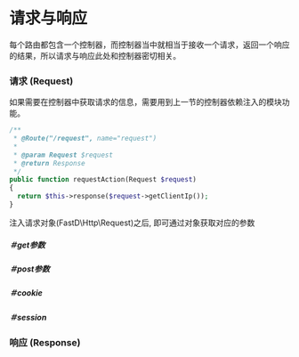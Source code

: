 # 请求与响应

每个路由都包含一个控制器，而控制器当中就相当于接收一个请求，返回一个响应的结果，所以请求与响应此处和控制器密切相关。

### 请求 (Request)

如果需要在控制器中获取请求的信息，需要用到上一节的控制器依赖注入的模块功能。

```php
/**
 * @Route("/request", name="request")
 *
 * @param Request $request
 * @return Response
 */
public function requestAction(Request $request)
{
  return $this->response($request->getClientIp());
}
```

注入请求对象(FastD\Http\Request)之后, 即可通过对象获取对应的参数



##### ＃get参数

##### ＃post参数

##### ＃cookie

##### ＃session

### 响应 (Response)

